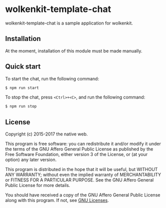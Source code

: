 # wolkenkit-template-chat

wolkenkit-template-chat is a sample application for wolkenkit.

## Installation

At the moment, installation of this module must be made manually.

## Quick start

To start the chat, run the following command:

```bash
$ npm run start
```

To stop the chat, press `<Ctrl>+<C>`, and run the following command:

```bash
$ npm run stop
```

## License

Copyright (c) 2015-2017 the native web.

This program is free software: you can redistribute it and/or modify it under the terms of the GNU Affero General Public License as published by the Free Software Foundation, either version 3 of the License, or (at your option) any later version.

This program is distributed in the hope that it will be useful, but WITHOUT ANY WARRANTY; without even the implied warranty of MERCHANTABILITY or FITNESS FOR A PARTICULAR PURPOSE. See the GNU Affero General Public License for more details.

You should have received a copy of the GNU Affero General Public License along with this program. If not, see [GNU Licenses](http://www.gnu.org/licenses/).
